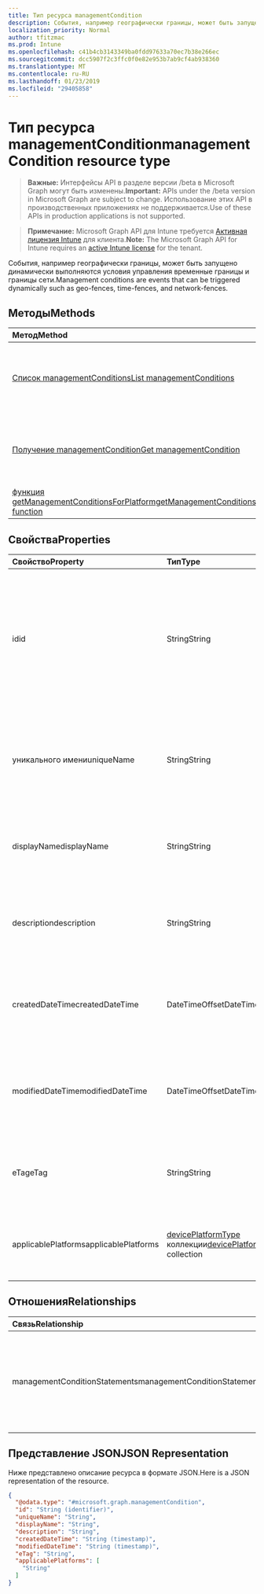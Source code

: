 ```yaml
---
title: Тип ресурса managementCondition
description: События, например географически границы, может быть запущено динамически выполняются условия управления временные границы и границы сети.
localization_priority: Normal
author: tfitzmac
ms.prod: Intune
ms.openlocfilehash: c41b4cb3143349ba0fdd97633a70ec7b38e266ec
ms.sourcegitcommit: dcc5907f2c3ffc0f0e82e953b7ab9cf4ab938360
ms.translationtype: MT
ms.contentlocale: ru-RU
ms.lasthandoff: 01/23/2019
ms.locfileid: "29405858"
---
```

# <a name="managementcondition-resource-type"></a><span data-ttu-id="d8bdc-103">Тип ресурса managementCondition</span><span class="sxs-lookup"><span data-stu-id="d8bdc-103">managementCondition resource type</span></span>

> <span data-ttu-id="d8bdc-104">**Важные:** Интерфейсы API в разделе версии /beta в Microsoft Graph могут быть изменены.</span><span class="sxs-lookup"><span data-stu-id="d8bdc-104">**Important:** APIs under the /beta version in Microsoft Graph are subject to change.</span></span> <span data-ttu-id="d8bdc-105">Использование этих API в производственных приложениях не поддерживается.</span><span class="sxs-lookup"><span data-stu-id="d8bdc-105">Use of these APIs in production applications is not supported.</span></span>

> <span data-ttu-id="d8bdc-106">**Примечание:** Microsoft Graph API для Intune требуется [Активная лицензия Intune](https://go.microsoft.com/fwlink/?linkid=839381) для клиента.</span><span class="sxs-lookup"><span data-stu-id="d8bdc-106">**Note:** The Microsoft Graph API for Intune requires an [active Intune license](https://go.microsoft.com/fwlink/?linkid=839381) for the tenant.</span></span>

<span data-ttu-id="d8bdc-107">События, например географически границы, может быть запущено динамически выполняются условия управления временные границы и границы сети.</span><span class="sxs-lookup"><span data-stu-id="d8bdc-107">Management conditions are events that can be triggered dynamically such as geo-fences, time-fences, and network-fences.</span></span>

## <a name="methods"></a><span data-ttu-id="d8bdc-108">Методы</span><span class="sxs-lookup"><span data-stu-id="d8bdc-108">Methods</span></span>
|<span data-ttu-id="d8bdc-109">Метод</span><span class="sxs-lookup"><span data-stu-id="d8bdc-109">Method</span></span>|<span data-ttu-id="d8bdc-110">Возвращаемый тип</span><span class="sxs-lookup"><span data-stu-id="d8bdc-110">Return Type</span></span>|<span data-ttu-id="d8bdc-111">Описание</span><span class="sxs-lookup"><span data-stu-id="d8bdc-111">Description</span></span>|
|:---|:---|:---|
|[<span data-ttu-id="d8bdc-112">Список managementConditions</span><span class="sxs-lookup"><span data-stu-id="d8bdc-112">List managementConditions</span></span>](../api/intune-fencing-managementcondition-list.md)|<span data-ttu-id="d8bdc-113">[managementCondition](../resources/intune-fencing-managementcondition.md) коллекции</span><span class="sxs-lookup"><span data-stu-id="d8bdc-113">[managementCondition](../resources/intune-fencing-managementcondition.md) collection</span></span>|<span data-ttu-id="d8bdc-114">Свойства списка и связей объектов [managementCondition](../resources/intune-fencing-managementcondition.md) .</span><span class="sxs-lookup"><span data-stu-id="d8bdc-114">List properties and relationships of the [managementCondition](../resources/intune-fencing-managementcondition.md) objects.</span></span>|
|[<span data-ttu-id="d8bdc-115">Получение managementCondition</span><span class="sxs-lookup"><span data-stu-id="d8bdc-115">Get managementCondition</span></span>](../api/intune-fencing-managementcondition-get.md)|[<span data-ttu-id="d8bdc-116">managementCondition</span><span class="sxs-lookup"><span data-stu-id="d8bdc-116">managementCondition</span></span>](../resources/intune-fencing-managementcondition.md)|<span data-ttu-id="d8bdc-117">Чтение свойства и связи объекта [managementCondition](../resources/intune-fencing-managementcondition.md) .</span><span class="sxs-lookup"><span data-stu-id="d8bdc-117">Read properties and relationships of the [managementCondition](../resources/intune-fencing-managementcondition.md) object.</span></span>|
|[<span data-ttu-id="d8bdc-118">функция getManagementConditionsForPlatform</span><span class="sxs-lookup"><span data-stu-id="d8bdc-118">getManagementConditionsForPlatform function</span></span>](../api/intune-fencing-managementcondition-getmanagementconditionsforplatform.md)|<span data-ttu-id="d8bdc-119">[managementCondition](../resources/intune-fencing-managementcondition.md) коллекции</span><span class="sxs-lookup"><span data-stu-id="d8bdc-119">[managementCondition](../resources/intune-fencing-managementcondition.md) collection</span></span>|<span data-ttu-id="d8bdc-120">Н/Д</span><span class="sxs-lookup"><span data-stu-id="d8bdc-120">Not yet documented</span></span>|

## <a name="properties"></a><span data-ttu-id="d8bdc-121">Свойства</span><span class="sxs-lookup"><span data-stu-id="d8bdc-121">Properties</span></span>
|<span data-ttu-id="d8bdc-122">Свойство</span><span class="sxs-lookup"><span data-stu-id="d8bdc-122">Property</span></span>|<span data-ttu-id="d8bdc-123">Тип</span><span class="sxs-lookup"><span data-stu-id="d8bdc-123">Type</span></span>|<span data-ttu-id="d8bdc-124">Описание</span><span class="sxs-lookup"><span data-stu-id="d8bdc-124">Description</span></span>|
|:---|:---|:---|
|<span data-ttu-id="d8bdc-125">id</span><span class="sxs-lookup"><span data-stu-id="d8bdc-125">id</span></span>|<span data-ttu-id="d8bdc-126">String</span><span class="sxs-lookup"><span data-stu-id="d8bdc-126">String</span></span>|<span data-ttu-id="d8bdc-127">Уникальный идентификатор для управления условия.</span><span class="sxs-lookup"><span data-stu-id="d8bdc-127">Unique identifier for the management condition.</span></span> <span data-ttu-id="d8bdc-128">Значение, назначенное при создании создаваемый системой.</span><span class="sxs-lookup"><span data-stu-id="d8bdc-128">System generated value assigned when created.</span></span>|
|<span data-ttu-id="d8bdc-129">уникального имени</span><span class="sxs-lookup"><span data-stu-id="d8bdc-129">uniqueName</span></span>|<span data-ttu-id="d8bdc-130">String</span><span class="sxs-lookup"><span data-stu-id="d8bdc-130">String</span></span>|<span data-ttu-id="d8bdc-131">Уникальное имя для управления условия.</span><span class="sxs-lookup"><span data-stu-id="d8bdc-131">Unique name for the management condition.</span></span> <span data-ttu-id="d8bdc-132">Используется в выражениях условие управления.</span><span class="sxs-lookup"><span data-stu-id="d8bdc-132">Used in management condition expressions.</span></span>|
|<span data-ttu-id="d8bdc-133">displayName</span><span class="sxs-lookup"><span data-stu-id="d8bdc-133">displayName</span></span>|<span data-ttu-id="d8bdc-134">String</span><span class="sxs-lookup"><span data-stu-id="d8bdc-134">String</span></span>|<span data-ttu-id="d8bdc-135">Имя условия управления определенные администратором.</span><span class="sxs-lookup"><span data-stu-id="d8bdc-135">The admin defined name of the management condition.</span></span>|
|<span data-ttu-id="d8bdc-136">description</span><span class="sxs-lookup"><span data-stu-id="d8bdc-136">description</span></span>|<span data-ttu-id="d8bdc-137">String</span><span class="sxs-lookup"><span data-stu-id="d8bdc-137">String</span></span>|<span data-ttu-id="d8bdc-138">Описание управления условия, определенные администратором.</span><span class="sxs-lookup"><span data-stu-id="d8bdc-138">The admin defined description of the management condition.</span></span>|
|<span data-ttu-id="d8bdc-139">createdDateTime</span><span class="sxs-lookup"><span data-stu-id="d8bdc-139">createdDateTime</span></span>|<span data-ttu-id="d8bdc-140">DateTimeOffset</span><span class="sxs-lookup"><span data-stu-id="d8bdc-140">DateTimeOffset</span></span>|<span data-ttu-id="d8bdc-141">Время создания условие управления.</span><span class="sxs-lookup"><span data-stu-id="d8bdc-141">The time the management condition was created.</span></span> <span data-ttu-id="d8bdc-142">Создан со стороны службы.</span><span class="sxs-lookup"><span data-stu-id="d8bdc-142">Generated service side.</span></span>|
|<span data-ttu-id="d8bdc-143">modifiedDateTime</span><span class="sxs-lookup"><span data-stu-id="d8bdc-143">modifiedDateTime</span></span>|<span data-ttu-id="d8bdc-144">DateTimeOffset</span><span class="sxs-lookup"><span data-stu-id="d8bdc-144">DateTimeOffset</span></span>|<span data-ttu-id="d8bdc-145">Время последнего изменения условие управления.</span><span class="sxs-lookup"><span data-stu-id="d8bdc-145">The time the management condition was last modified.</span></span> <span data-ttu-id="d8bdc-146">Обновление со стороны службы.</span><span class="sxs-lookup"><span data-stu-id="d8bdc-146">Updated service side.</span></span>|
|<span data-ttu-id="d8bdc-147">eTag</span><span class="sxs-lookup"><span data-stu-id="d8bdc-147">eTag</span></span>|<span data-ttu-id="d8bdc-148">String</span><span class="sxs-lookup"><span data-stu-id="d8bdc-148">String</span></span>|<span data-ttu-id="d8bdc-149">ETag условие управления.</span><span class="sxs-lookup"><span data-stu-id="d8bdc-149">ETag of the management condition.</span></span> <span data-ttu-id="d8bdc-150">Обновление со стороны службы.</span><span class="sxs-lookup"><span data-stu-id="d8bdc-150">Updated service side.</span></span>|
|<span data-ttu-id="d8bdc-151">applicablePlatforms</span><span class="sxs-lookup"><span data-stu-id="d8bdc-151">applicablePlatforms</span></span>|<span data-ttu-id="d8bdc-152">[devicePlatformType](../resources/intune-shared-deviceplatformtype.md) коллекции</span><span class="sxs-lookup"><span data-stu-id="d8bdc-152">[devicePlatformType](../resources/intune-shared-deviceplatformtype.md) collection</span></span>|<span data-ttu-id="d8bdc-153">Применимые платформ для этого условия управления.</span><span class="sxs-lookup"><span data-stu-id="d8bdc-153">The applicable platforms for this management condition.</span></span>|

## <a name="relationships"></a><span data-ttu-id="d8bdc-154">Отношения</span><span class="sxs-lookup"><span data-stu-id="d8bdc-154">Relationships</span></span>
|<span data-ttu-id="d8bdc-155">Связь</span><span class="sxs-lookup"><span data-stu-id="d8bdc-155">Relationship</span></span>|<span data-ttu-id="d8bdc-156">Тип</span><span class="sxs-lookup"><span data-stu-id="d8bdc-156">Type</span></span>|<span data-ttu-id="d8bdc-157">Описание</span><span class="sxs-lookup"><span data-stu-id="d8bdc-157">Description</span></span>|
|:---|:---|:---|
|<span data-ttu-id="d8bdc-158">managementConditionStatements</span><span class="sxs-lookup"><span data-stu-id="d8bdc-158">managementConditionStatements</span></span>|<span data-ttu-id="d8bdc-159">[managementConditionStatement](../resources/intune-fencing-managementconditionstatement.md) коллекции</span><span class="sxs-lookup"><span data-stu-id="d8bdc-159">[managementConditionStatement](../resources/intune-fencing-managementconditionstatement.md) collection</span></span>|<span data-ttu-id="d8bdc-160">Операторы условие управления, связанные с условием управления.</span><span class="sxs-lookup"><span data-stu-id="d8bdc-160">The management condition statements associated to the management condition.</span></span>|

## <a name="json-representation"></a><span data-ttu-id="d8bdc-161">Представление JSON</span><span class="sxs-lookup"><span data-stu-id="d8bdc-161">JSON Representation</span></span>
<span data-ttu-id="d8bdc-162">Ниже представлено описание ресурса в формате JSON.</span><span class="sxs-lookup"><span data-stu-id="d8bdc-162">Here is a JSON representation of the resource.</span></span>
<!-- {
  "blockType": "resource",
  "keyProperty": "id",
  "@odata.type": "microsoft.graph.managementCondition"
}
-->
``` json
{
  "@odata.type": "#microsoft.graph.managementCondition",
  "id": "String (identifier)",
  "uniqueName": "String",
  "displayName": "String",
  "description": "String",
  "createdDateTime": "String (timestamp)",
  "modifiedDateTime": "String (timestamp)",
  "eTag": "String",
  "applicablePlatforms": [
    "String"
  ]
}
```




